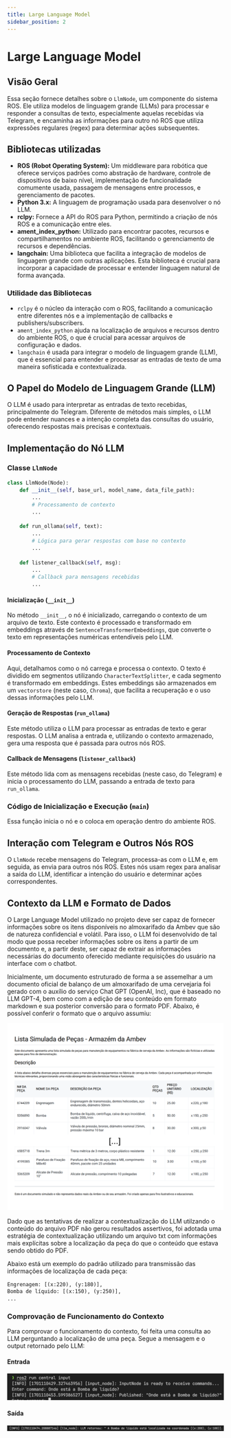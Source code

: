 ```yaml
---
title: Large Language Model
sidebar_position: 2
---
```

# Large Language Model

## Visão Geral

Essa seção fornece detalhes sobre o `LlmNode`, um componente do sistema ROS. Ele utiliza modelos de linguagem grande (LLMs) para processar e responder a consultas de texto, especialmente aquelas recebidas via Telegram, e encaminha as informações para outro nó ROS que utiliza expressões regulares (regex) para determinar ações subsequentes.

## Bibliotecas utilizadas

- **ROS (Robot Operating System):** Um middleware para robótica que oferece serviços padrões como abstração de hardware, controle de dispositivos de baixo nível, implementação de funcionalidade comumente usada, passagem de mensagens entre processos, e gerenciamento de pacotes.
- **Python 3.x:** A linguagem de programação usada para desenvolver o nó LLM.
- **rclpy:** Fornece a API do ROS para Python, permitindo a criação de nós ROS e a comunicação entre eles.
- **ament_index_python:** Utilizado para encontrar pacotes, recursos e compartilhamentos no ambiente ROS, facilitando o gerenciamento de recursos e dependências.
- **langchain:** Uma biblioteca que facilita a integração de modelos de linguagem grande com outras aplicações. Esta biblioteca é crucial para incorporar a capacidade de processar e entender linguagem natural de forma avançada.

### Utilidade das Bibliotecas

- `rclpy` é o núcleo da interação com o ROS, facilitando a comunicação entre diferentes nós e a implementação de callbacks e publishers/subscribers.
- `ament_index_python` ajuda na localização de arquivos e recursos dentro do ambiente ROS, o que é crucial para acessar arquivos de configuração e dados.
- `langchain` é usada para integrar o modelo de linguagem grande (LLM), que é essencial para entender e processar as entradas de texto de uma maneira sofisticada e contextualizada.

## O Papel do Modelo de Linguagem Grande (LLM)

O LLM é usado para interpretar as entradas de texto recebidas, principalmente do Telegram. Diferente de métodos mais simples, o LLM pode entender nuances e a intenção completa das consultas do usuário, oferecendo respostas mais precisas e contextuais.

## Implementação do Nó LLM

### Classe `LlmNode`

```python
class LlmNode(Node):
    def __init__(self, base_url, model_name, data_file_path):
        ...
        # Processamento de contexto
        ...

    def run_ollama(self, text):
        ...
        # Lógica para gerar respostas com base no contexto
        ...

    def listener_callback(self, msg):
        ...
        # Callback para mensagens recebidas
        ...

```

#### Inicialização (`__init__`)

No método `__init__`, o nó é inicializado, carregando o contexto de um arquivo de texto. Este contexto é processado e transformado em embeddings através de `SentenceTransformerEmbeddings`, que converte o texto em representações numéricas entendíveis pelo LLM.

#### Processamento de Contexto

Aqui, detalhamos como o nó carrega e processa o contexto. O texto é dividido em segmentos utilizando `CharacterTextSplitter`, e cada segmento é transformado em embeddings. Estes embeddings são armazenados em um `vectorstore` (neste caso, `Chroma`), que facilita a recuperação e o uso dessas informações pelo LLM.

#### Geração de Respostas (`run_ollama`)

Este método utiliza o LLM para processar as entradas de texto e gerar respostas. O LLM analisa a entrada e, utilizando o contexto armazenado, gera uma resposta que é passada para outros nós ROS.

#### Callback de Mensagens (`listener_callback`)

Este método lida com as mensagens recebidas (neste caso, do Telegram) e inicia o processamento do LLM, passando a entrada de texto para `run_ollama`.

### Código de Inicialização e Execução (`main`)

Essa função inicia o nó e o coloca em operação dentro do ambiente ROS.

## Interação com Telegram e Outros Nós ROS

O `LlmNode` recebe mensagens do Telegram, processa-as com o LLM e, em seguida, as envia para outros nós ROS. Estes nós usam regex para analisar a saída do LLM, identificar a intenção do usuário e determinar ações correspondentes.

## Contexto da LLM e Formato de Dados

O Large Language Model utilizado no projeto deve ser capaz de fornecer informações sobre os itens disponíveis no almoxarifado da Ambev que são de natureza confidencial e volátil. Para isso, o LLM foi desenvolvido de tal modo que possa receber informações sobre os itens a partir de um documento e, a partir deste, ser capaz de extrair as informações necessárias do documento oferecido mediante requisições do usuário na interface com o chatbot.

Inicialmente, um documento estruturado de forma a se assemelhar a um documento oficial de balanço de um almoxarifado de uma cervejaria foi gerado com o auxílio do serviço Chat GPT (OpenAI, Inc), que é baseado no LLM GPT-4, bem como com a edição de seu conteúdo em formato markdown e sua posterior conversão para o formato PDF. Abaixo, é possível conferir o formato que o arquivo assumiu:

![Contexto](../../assets/pdf_contexto.png)

Dado que as tentativas de realizar a contextualização do LLM utilzando o conteúdo do arquivo PDF não gerou resultados assertivos, foi adotada uma estratégia de contextualização utilizando um arquivo txt com informações mais explícitas sobre a localização da peça do que o conteúdo que estava sendo obtido do PDF.

Abaixo está um exemplo do padrão utilizado para transmissão das informações de localizaçõa de cada peça:

```txt
Engrenagem: [(x:220), (y:180)],
Bomba de líquido: [(x:150), (y:250)],
...
```

### Comprovação de Funcionamento do Contexto

Para comprovar o funcionamento do contexto, foi feita uma consulta ao LLM perguntando a localização de uma peça. Segue a mensagem e o output retornado pelo LLM:

#### Entrada

![Contexto](../../assets/llm_contexto_1.png)

#### Saída

![Contexto](../../assets/llm_contexto_2.png)
